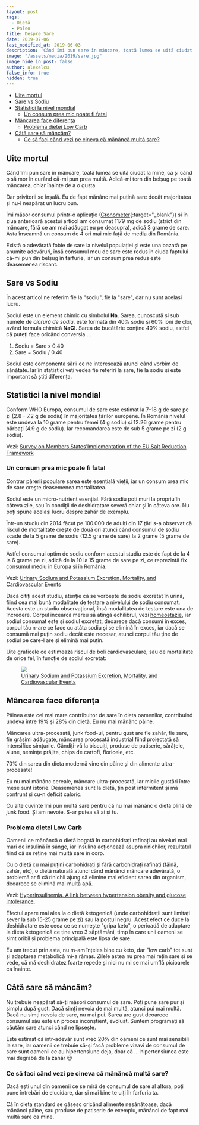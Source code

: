 ```yaml
---
layout: post
tags:
  - Dietă
  - Paleo
title: Despre Sare
date: 2019-07-06
last_modified_at: 2019-06-03
description: 'Când îmi pun sare în mâncare, toată lumea se uită ciudat la mine, ca și când o să mor în curând că-mi pun prea multă. Dar privitorii se înșală. Eu de fapt mănânc mai puțină sare decât majoritatea și nu-i neapărat un lucru bun.'
image: "/assets/media/2019/sare.jpg"
image_hide_in_post: false
author: alexelcu
false_info: true
hidden: true
---
```


- [Uite mortul](#uite-mortul)
- [Sare vs Sodiu](#sare-vs-sodiu)
- [Statistici la nivel mondial](#statistici-la-nivel-mondial)
  - [Un consum prea mic poate fi fatal](#un-consum-prea-mic-poate-fi-fatal)
- [Mâncarea face diferența](#mâncarea-face-diferența)
  - [Problema dietei Low Carb](#problema-dietei-low-carb)
- [Câtă sare să mâncăm?](#câtă-sare-să-mâncăm)
  - [Ce să faci când vezi pe cineva că mănâncă multă sare?](#ce-să-faci-când-vezi-pe-cineva-că-mănâncă-multă-sare)

## Uite mortul

Când îmi pun sare în mâncare, toată lumea se uită ciudat la mine, ca și când o să mor în curând că-mi pun prea multă. Adică-mi torn din belșug pe toată mâncarea, chiar înainte de a o gusta.

Dar privitorii se înșală. Eu de fapt mănânc mai puțină sare decât majoritatea și nu-i neapărat un lucru bun.

Îmi măsor consumul printr-o aplicație ([Cronometer](https://cronometer.com/){:target="_blank"}) și în ziua anterioară acestui articol am consumat 1179 mg de sodiu (strict din mâncare, fără ce am mai adăugat eu pe deasupra), adică 3 grame de sare. Asta înseamnă un consum de 4 ori mai mic față de media din România.

Există o adevărată fobie de sare la nivelul populației și este una bazată pe anumite adevăruri, însă consumul meu de sare este redus în ciuda faptului că-mi pun din belșug în farfurie, iar un consum prea redus este deasemenea riscant.

## Sare vs Sodiu

În acest articol ne referim fie la "sodiu", fie la "sare", dar nu sunt același lucru.

Sodiul este un element chimic cu simbolul **Na**. Sarea, cunoscută și sub numele de *clorură de sodiu*, este formată din 40% sodiu și 60% ioni de clor, având formula chimică **NaCl**. Sarea de bucătărie conține 40% sodiu, astfel că puteți face oricând conversia ...

1. Sodiu = Sare x 0.40
2. Sare = Sodiu / 0.40

Sodiul este componenta sării ce ne interesează atunci când vorbim de sănătate. Iar în statistici veți vedea fie referiri la sare, fie la sodiu și este important să știți diferența.

## Statistici la nivel mondial

Conform WHO Europa, consumul de sare este estimat la 7–18 g de sare pe zi (2.8 - 7.2 g de sodiu) în majoritatea țărilor europene. În România nivelul este undeva la 10 grame pentru femei (4 g sodiu) și 12.26 grame pentru bărbați (4.9 g de sodiu). Iar recomandarea este de sub 5 grame pe zi (2 g sodiu).

Vezi: [Survey on Members States’Implementation of the EU Salt Reduction Framework](https://ec.europa.eu/health/sites/health/files/nutrition_physical_activity/docs/salt_report1_en.pdf)

### Un consum prea mic poate fi fatal

Contrar părerii populare sarea este esențială vieții, iar un consum prea mic de sare crește deasemenea mortalitatea.

Sodiul este un micro-nutrient esențial. Fără sodiu poți muri la propriu în câteva zile, sau în condiții de deshidratare severă chiar și în câteva ore. Nu poți spune același lucru despre zahăr de exemplu.

Într-un studiu din 2014 făcut pe 100.000 de adulți din 17 țări s-a observat că riscul de mortalitate crește de două ori atunci când consumul de sodiu scade de la 5 grame de sodiu (12.5 grame de sare) la 2 grame (5 grame de sare).

Astfel consumul optim de sodiu conform acestui studiu este de fapt de la 4 la 6 grame pe zi, adică de la 10 la 15 grame de sare pe zi, ce reprezintă fix consumul mediu în Europa și în România.

Vezi:
[Urinary Sodium and Potassium Excretion, Mortality, and Cardiovascular Events](https://www.nejm.org/doi/full/10.1056/NEJMoa1311889)

Dacă citiți acest studiu, atenție că se vorbește de sodiu excretat în urină, fiind cea mai bună modalitate de testare a nivelului de sodiu consumat. Acesta este un studiu observațional, însă modalitatea de testare este una de încredere. Corpul încearcă mereu să atingă echilibrul, vezi [homeostazie](https://ro.wikipedia.org/wiki/Homeostazie), iar sodiul consumat este și sodiul excretat, deoarece dacă consumi în exces, corpul tău n-are ce face cu atâta sodiu și se elimină în exces, iar dacă se consumă mai puțin sodiu decât este necesar, atunci corpul tău ține de sodiul pe care-l are și elimină mai puțin.

Uite graficele ce estimează riscul de boli cardiovasculare, sau de mortalitate de orice fel, în funcție de sodiul excretat:

<figure>
  <img src="{{ site.url }}{{ site.baseurl }}/assets/media/2019/sodiu-risc.jpeg" />
  <figcaption>
    <a href="https://www.nejm.org/doi/full/10.1056/NEJMoa1311889">Urinary Sodium and Potassium Excretion, Mortality, and Cardiovascular Events</a>
  </figcaption>
</figure>

## Mâncarea face diferența

Pâinea este cel mai mare contribuitor de sare în dieta oamenilor, contribuind undeva între 19% și 28% din dietă. Eu nu mai mănânc pâine.

Mâncarea ultra-procesată, junk food-ul, pentru gust are fie zahăr, fie sare, fie grăsimi adăugate, mâncarea procesată industrial fiind proiectată să intensifice simțurile. Gândiți-vă la biscuiți, produse de patiserie, sărățele, alune, semințe prăjite, chips de cartofi, floricele, etc.

<p class="info-bubble">
  70% din sarea din dieta modernă vine din pâine și din alimente ultra-procesate!
</p>

Eu nu mai mănânc cereale, mâncare ultra-procesată, iar micile gustări între mese sunt istorie. Deasemenea sunt la dietă, țin post intermitent și mă confrunt și cu-n deficit caloric.

Cu alte cuvinte îmi pun multă sare pentru că nu mai mănânc o dietă plină de junk food. Și am nevoie. S-ar putea să ai și tu.

### Problema dietei Low Carb

Oamenii ce mănâncă o dietă bogată în carbohidrați rafinați au niveluri mai mari de insulină în sânge, iar insulina acționează asupra rinichilor, rezultatul fiind că se reține mai multă sare în corp.

Cu o dietă cu mai puțini carbohidrați și fără carbohidrați rafinați (făină, zahăr, etc), o dietă naturală atunci când mănânci mâncare adevărată, o problemă ar fi că rinichii ajung să elimine mai eficient sarea din organism, deoarece se elimină mai multă apă.

Vezi: [Hyperinsulinemia. A link between hypertension obesity and glucose intolerance.](https://www.ncbi.nlm.nih.gov/pmc/articles/PMC423608/)

Efectul apare mai ales la o dietă ketogenică (unde carbohidrații sunt limitați sever la sub 15-25 grame pe zi) sau la postul negru. Acest efect ce duce la deshidratare este ceea ce se numește "gripa keto", o perioadă de adaptare la dieta ketogenică ce ține vreo 3 săptămâni, timp în care unii oameni se simt oribil și problema principală este lipsa de sare.

Eu am trecut prin asta, nu m-am înțeles bine cu keto, dar "low carb" tot sunt și adaptarea metabolică mi-a rămas. Zilele astea nu prea mai rețin sare și se vede, că mă deshidratez foarte repede și nici nu mi se mai umflă picioarele ca înainte.

## Câtă sare să mâncăm?

Nu trebuie neapărat să-ți măsori consumul de sare. Poți pune sare pur și simplu după gust. Dacă simți nevoia de mai multă, atunci pui mai multă. Dacă nu simți nevoia de sare, nu mai pui. Sarea are gust deoarece consumul său este un proces inconștient, evoluat. Suntem programați să căutăm sare atunci când ne lipsește.

Este estimat că într-adevăr sunt vreo 20% din oameni ce sunt mai sensibili la sare, iar oamenii ce trebuie să-și facă probleme vizavi de consumul de sare sunt oamenii ce au hipertensiune deja, doar că ... hipertensiunea este mai degrabă de la zahăr 😉

### Ce să faci când vezi pe cineva că mănâncă multă sare?

Dacă ești unul din oamenii ce se miră de consumul de sare al altora, poți pune întrebări de elucidare, dar și mai bine te uiți în farfuria ta.

Că în dieta standard se găsesc oricând alimente nesănătoase, dacă mănânci pâine, sau produse de patiserie de exemplu, mănânci de fapt mai multă sare ca mine.
